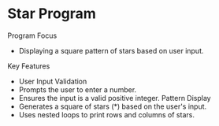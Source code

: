 # Star Program

Program Focus
- Displaying a square pattern of stars based on user input.

Key Features
- User Input Validation
- Prompts the user to enter a number.
- Ensures the input is a valid positive integer.
Pattern Display
- Generates a square of stars (*) based on the user's input.
- Uses nested loops to print rows and columns of stars.
